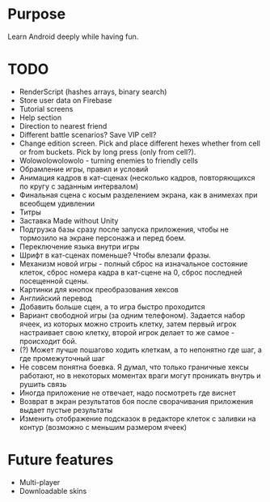 # Purpose
Learn Android deeply while having fun.

# TODO
* RenderScript (hashes arrays, binary search)
* Store user data on Firebase
* Tutorial screens
* Help section
* Direction to nearest friend
* Different battle scenarios? Save VIP cell?
* Change edition screen. Pick and place different hexes whether from cell or from buckets.
  Pick by long press (only from cell?).
* Wolowolowolowolo - turning enemies to friendly cells
* Обрамление игры, правил и условий
* Анимация кадров в кат-сценах (несколько кадров, повторяющихся по кругу с заданным интервалом)
* Финальная сцена с косым разделением экрана, как в анимехах при всеобщем удивлении
* Титры
* Заставка Made without Unity
* Подгрузка базы сразу после запуска приложения, чтобы не тормозило на экране персонажа и перед боем.
* Переключение языка внутри игры
* Шрифт в кат-сценах поменьше? Чтобы влезали фразы.
* Механизм новой игры - полный сброс на изначальное состояние клеток, сброс номера кадра в кат-сцене на 0,
  сброс последней посещенной сцены.
* Картинки для кнопок преобразования хексов
* Английский перевод
* Добавить больше сцен, а то игра быстро проходится
* Вариант свободной игры (за одним телефоном). Задается набор ячеек, из которых можно строить клетку, затем первый
  игрок настраивает свою клетку, второй игрок делает то же самое - происходит бой.
* (?) Может лучше пошагово ходить клеткам, а то непонятно где шаг, а где промежуточный шаг
* Не совсем понятна боевка. Я думал, что только граничные хексы работают, но в некоторых моментах враги могут
  проникать внутрь и рушить связь
* Иногда приложение не отвечает, надо посмотреть где виснет
* Возврат в экран результатов боя после сворачивания приложения выдает пустые результаты
* Изменить отображение подсказок в редакторе клеток с заливки на контур (возможно с меньшим размером ячеек)

# Future features
* Multi-player
* Downloadable skins
